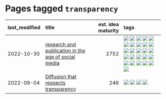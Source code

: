 # Pages tagged `transparency`

|last_modified|title|est. idea maturity|tags
|:---|:---|---:|:---|
|2022-10-30|[research and publication in the age of social media](../research-and-social.md)|2752|[![](https://img.shields.io/badge/tag-arxiv-da6994)](../tags/arxiv.md) [![](https://img.shields.io/badge/tag-citation-d5f6c6)](../tags/citation.md) [![](https://img.shields.io/badge/tag-corrections-77a0)](../tags/corrections.md) [![](https://img.shields.io/badge/tag-credit-5d9a82)](../tags/credit.md) [![](https://img.shields.io/badge/tag-curation-aa21fc)](../tags/curation.md) [![](https://img.shields.io/badge/tag-discoverability-869bd0)](../tags/discoverability.md) [![](https://img.shields.io/badge/tag-discussion-c4c41f)](../tags/discussion.md) [![](https://img.shields.io/badge/tag-feed-53417a)](../tags/feed.md) [![](https://img.shields.io/badge/tag-git-92ab1c)](../tags/git.md) [![](https://img.shields.io/badge/tag-github-12f6d5)](../tags/github.md) [![](https://img.shields.io/badge/tag-historyofscience-48fb29)](../tags/historyofscience.md) [![](https://img.shields.io/badge/tag-mastodon-4db4d2)](../tags/mastodon.md) [![](https://img.shields.io/badge/tag-openreview-12eec5)](../tags/openreview.md) [![](https://img.shields.io/badge/tag-paperswithcode-ea1833)](../tags/paperswithcode.md) [![](https://img.shields.io/badge/tag-platform-f14da)](../tags/platform.md) [![](https://img.shields.io/badge/tag-publication-3a20e)](../tags/publication.md) [![](https://img.shields.io/badge/tag-reproducibility-1043a5)](../tags/reproducibility.md) [![](https://img.shields.io/badge/tag-research-35b163)](../tags/research.md) [![](https://img.shields.io/badge/tag-retractions-c4fb38)](../tags/retractions.md) [![](https://img.shields.io/badge/tag-search-1eefac)](../tags/search.md) [![](https://img.shields.io/badge/tag-socialmedia-3f9741)](../tags/socialmedia.md) [![](https://img.shields.io/badge/tag-stackoverflow-c6963e)](../tags/stackoverflow.md) [![](https://img.shields.io/badge/tag-subscription-6013c8)](../tags/subscription.md) [![](https://img.shields.io/badge/tag-transparency-4d35f9)](../tags/transparency.md) [![](https://img.shields.io/badge/tag-twitter-e3be61)](../tags/twitter.md) [![](https://img.shields.io/badge/tag-validation-e9b626)](../tags/validation.md)|
|2022-09-04|[Diffusion that respects transparency](../diffusion-that-respects-transparency.md)|246|[![](https://img.shields.io/badge/tag-completed-6a156e)](../tags/completed.md) [![](https://img.shields.io/badge/tag-diffusion-4a3565)](../tags/diffusion.md) [![](https://img.shields.io/badge/tag-image_processing-eac1b9)](../tags/image_processing.md) [![](https://img.shields.io/badge/tag-transparency-4d35f9)](../tags/transparency.md)|